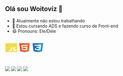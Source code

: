 ## Olá sou Woitoviz  👋


- 🔭 Atualmente não estou trabalhando 
- 🌱 Estou cursando ADS e fazendo curso de Front-end
- 😄 Pronouns: Ele/Dele
<div>
  <div style="display: inline_block"><br>
  <img align="center" alt="Woitoviz-Js" height="30" width="40" src="https://raw.githubusercontent.com/devicons/devicon/master/icons/javascript/javascript-plain.svg">
  <img align="center" alt="Woitoviz-HTML" height="30" width="40" src="https://raw.githubusercontent.com/devicons/devicon/master/icons/html5/html5-original.svg">
  <img align="center" alt="Woitoviz-CSS" height="30" width="40" src="https://raw.githubusercontent.com/devicons/devicon/master/icons/css3/css3-original.svg">

</div><br>

##

<div>
<a href="https://www.instagram.com/ailtonpereira.j" target="_blank"><img src="https://img.shields.io/badge/-Instagram-%23E4405F?style=for-the-badge&logo=instagram&logoColor=white" target="_blank"></a>
<a href="https://www.linkedin.com/in/jrailton/" target="_blank"><img src="https://img.shields.io/badge/-LinkedIn-%230077B5?style=for-the-badge&logo=linkedin&logoColor=white" target="_blank"></a> 
<a href = "mailto:pereirajrailton@gmail.com"><img src="https://img.shields.io/badge/-Gmail-%23333?style=for-the-badge&logo=gmail&logoColor=white" target="_blank"></a>
 <a href="https://www.youtube.com/channel/UCKDRufWHwSfHP8KyNyNj1Wg" target="_blank"><img src="https://img.shields.io/badge/YouTube-FF0000?style=for-the-badge&logo=youtube&logoColor=white" target="_blank"></a>
</div>
  


